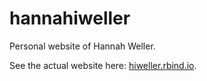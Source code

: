 # hannahiweller
Personal website of Hannah Weller.

See the actual website here: [hiweller.rbind.io](https://hiweller.rbind.io).
